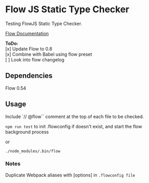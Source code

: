 # Flow JS Static Type Checker

Testing FlowJS Static Type Checker.

[Flow Documentation](https://flow.org/en/)

**ToDo:**  
[x] Update Flow to 0.8  
[x] Combine with Babel using flow preset  
[ ] Look into flow changelog

## Dependencies

Flow 0.54

## Usage

Include `// @flow`` comment at the top of each file to be checked.

`npm run test` to init .flowconfig if doesn't exist, and start the flow background process

or

`./node_modules/.bin/flow`



### Notes

Duplicate Webpack aliases with [options] in `.flowconfig file`
